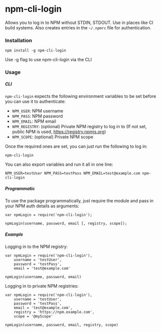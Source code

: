 # npm-cli-login

Allows you to log in to NPM without STDIN, STDOUT. Use in places like CI build systems.
Also creates entries in the ```~/.npmrc``` file for authentication.

### Installation

    npm install -g npm-cli-login

Use -g flag to use npm-cli-login via the CLI

### Usage

##### CLI

```npm-cli-login``` expects the following environment variables to be set before you can use it to authenticate:

- `NPM_USER`: NPM username
- `NPM_PASS`: NPM password
- `NPM_EMAIL`: NPM email
- `NPM_REGISTRY`: (optional) Private NPM registry to log in to (If not set, public NPM is used, https://registry.npmjs.org)
- `NPM_SCOPE`: (optional) Private NPM scope

Once the required ones are set, you can just run the following to log in: 
    
    npm-cli-login

You can also export variables and run it all in one line:

```NPM_USER=testUser NPM_PASS=testPass NPM_EMAIL=test@example.com npm-cli-login```

##### Programmatic

To use the package programmatically, just require the module and pass in your NPM auth details as arguments:

    var npmLogin = require('npm-cli-login');
    
    npmLogin(username, password, email [, registry, scope]);

##### Example

Logging in to the NPM registry:

```
var npmLogin = require('npm-cli-login'),
    username = 'testUser',
    password = 'testPass',
    email = 'test@example.com'

npmLogin(username, password, email)
```

Logging in to private NPM registries:

```
var npmLogin = require('npm-cli-login'),
    username = 'testUser',
    password = 'testPass',
    email = 'test@example.com',
    registry = 'https://npm.example.com',
    scope = '@myScope'

npmLogin(username, password, email, registry, scope)
```

